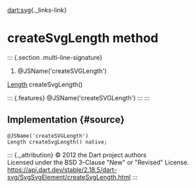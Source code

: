 [dart:svg](../../dart-svg/dart-svg-library){._links-link}

createSvgLength method
======================

::: {.section .multi-line-signature}
<div>

1.  \@JSName(\'createSVGLength\')

</div>

[Length](../length-class) createSvgLength()

::: {.features}
\@JSName(\'createSVGLength\')
:::
:::

Implementation {#source}
--------------

``` {.language-dart data-language="dart"}
@JSName('createSVGLength')
Length createSvgLength() native;
```

::: {._attribution}
© 2012 the Dart project authors\
Licensed under the BSD 3-Clause \"New\" or \"Revised\" License.\
<https://api.dart.dev/stable/2.18.5/dart-svg/SvgSvgElement/createSvgLength.html>
:::
